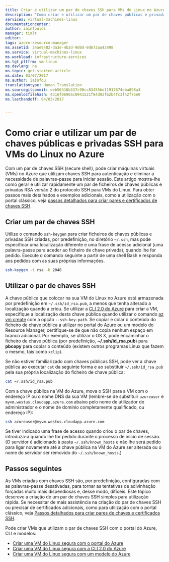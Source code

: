 ```yaml
---
title: Criar e utilizar um par de chaves SSH para VMs do Linux no Azure | Microsoft Docs
description: "Como criar e utilizar um par de chaves públicas e privadas SSH para VMs do Linux no Azure para melhorar a segurança do processo de autenticação."
services: virtual-machines-linux
documentationcenter: 
author: iainfoulds
manager: timlt
editor: 
tags: azure-resource-manager
ms.assetid: 34ae9482-da3e-4b2d-9d0d-9d672aa42498
ms.service: virtual-machines-linux
ms.workload: infrastructure-services
ms.tgt_pltfrm: vm-linux
ms.devlang: na
ms.topic: get-started-article
ms.date: 03/07/2017
ms.author: iainfou
translationtype: Human Translation
ms.sourcegitcommit: eeb56316b337c90cc83455be11917674eba898a3
ms.openlocfilehash: 4316f0690ac0941521f84d92f62b4fc3f42f76e0
ms.lasthandoff: 04/03/2017


---
```


# <a name="how-to-create-and-use-an-ssh-public-and-private-key-pair-for-linux-vms-in-azure"></a>Como criar e utilizar um par de chaves públicas e privadas SSH para VMs do Linux no Azure
Com um par de chaves SSH (secure shell), pode criar máquinas virtuais (VMs) no Azure que utilizam chaves SSH para autenticação e eliminar a necessidade de palavras-passe para iniciar sessão. Este artigo mostra-lhe como gerar e utilizar rapidamente um par de ficheiros de chaves públicas e privadas RSA versão 2 do protocolo SSH para VMs do Linux. Para obter passos mais detalhados e exemplos adicionais, como a utilização com o portal clássico, veja [passos detalhados para criar pares e certificados de chaves SSH](create-ssh-keys-detailed.md).

## <a name="create-an-ssh-key-pair"></a>Criar um par de chaves SSH
Utilize o comando `ssh-keygen` para criar ficheiros de chaves públicas e privadas SSH criadas, por predefinição, no diretório `~/.ssh`, mas pode especificar uma localização diferente e uma frase de acesso adicional (uma palavra-passe para aceder ao ficheiro de chave privada), quando lhe for pedido. Execute o comando seguinte a partir de uma shell Bash e responda aos pedidos com as suas próprias informações.

```bash
ssh-keygen -t rsa -b 2048 
```

## <a name="use-the-ssh-key-pair"></a>Utilizar o par de chaves SSH
A chave pública que colocar na sua VM do Linux no Azure está armazenada por predefinição em `~/.ssh/id_rsa.pub`, a menos que tenha alterado a localização quando a criou. Se utilizar a [CLI 2.0 do Azure](/cli/azure) para criar a VM, especifique a localização desta chave pública quando utilizar o comando [az vm create](/cli/azure/vm#create) com a opção `--ssh-key-path`. Se copiar e colar o conteúdo do ficheiro de chave pública a utilizar no portal do Azure ou um modelo do Resource Manager, certifique-se de que não copia nenhum espaço em branco adicional. Por exemplo, se utilizar o OS X, pode encaminhar o ficheiro de chave pública (por predefinição, **~/.ssh/id_rsa.pub**) para **pbcopy** para copiar o conteúdo (existem outros programas Linux que fazem o mesmo, tais como `xclip`). 

Se não estiver familiarizado com chaves públicas SSH, pode ver a chave pública ao executar `cat` da seguinte forma e ao substituir `~/.ssh/id_rsa.pub` pela sua própria localização do ficheiro de chave pública:

```bash
cat ~/.ssh/id_rsa.pub
```

Com a chave pública na VM do Azure, mova o SSH para a VM com o endereço IP ou o nome DNS da sua VM (lembre-se de substituir `azureuser` e `myvm.westus.cloudapp.azure.com` abaixo pelo nome de utilizador de administrador e o nome de domínio completamente qualificado, ou endereço IP):

```bash
ssh azureuser@myvm.westus.cloudapp.azure.com
```

Se tiver indicado uma frase de acesso quando criou o par de chaves, introduza-a quando lhe for pedido durante o processo de início de sessão. (O servidor é adicionado à pasta `~/.ssh/known_hosts` e não lhe será pedido para ligar novamente até a chave pública na VM do Azure ser alterada ou o nome do servidor ser removido do `~/.ssh/known_hosts`.)

## <a name="next-steps"></a>Passos seguintes

As VMs criadas com chaves SSH são, por predefinição, configuradas com as palavras-passe desativadas, para tornar as tentativas de adivinhação forçadas muito mais dispendiosas e, desse modo, difíceis. Este tópico descreve a criação de um par de chaves SSH simples para utilização rápida. Se necessitar de mais assistência na criação do par de chaves SSH ou precisar de certificados adicionais, como para utilização com o portal clássico, veja [Passos detalhados para criar pares de chaves e certificados SSH](create-ssh-keys-detailed.md).

Pode criar VMs que utilizam o par de chaves SSH com o portal do Azure, CLI e modelos:

* [Criar uma VM do Linux segura com o portal do Azure](quick-create-portal.md?toc=%2fazure%2fvirtual-machines%2flinux%2ftoc.json)
* [Criar uma VM do Linux segura com a CLI 2.0 do Azure](quick-create-cli.md?toc=%2fazure%2fvirtual-machines%2flinux%2ftoc.json)
* [Criar uma VM do Linux segura com um modelo do Azure](create-ssh-secured-vm-from-template.md?toc=%2fazure%2fvirtual-machines%2flinux%2ftoc.json)

